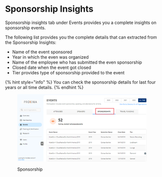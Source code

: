 # Sponsorship Insights

Sponsorship insights tab under Events provides you a complete insights on sponsorship events.&#x20;

The following list provides you the complete details that can extracted from the Sponsorship Insights:

* Name of the event sponsored&#x20;
* Year in which the even was organized
* Name of the employee who has submitted the even sponsorship&#x20;
* Closed date when the event got closed
* Tier provides type of sponsorship provided to the event&#x20;

{% hint style="info" %}
You can check the sponsorship details for last four years or all time details.&#x20;
{% endhint %}

<figure><img src="../../.gitbook/assets/Sponsor.png" alt=""><figcaption><p>Sponsorship </p></figcaption></figure>

